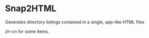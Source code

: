 # Snap2HTML
Generates directory listings contained in a single, app-like HTML files

zh-cn for some items.
